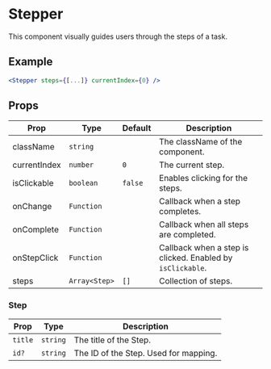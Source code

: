 # Stepper

This component visually guides users through the steps of a task.

## Example

```jsx
<Stepper steps={[...]} currentIndex={0} />
```

## Props

| Prop         | Type          | Default | Description                                                |
| ------------ | ------------- | ------- | ---------------------------------------------------------- |
| className    | `string`      |         | The className of the component.                            |
| currentIndex | `number`      | `0`     | The current step.                                          |
| isClickable  | `boolean`     | `false` | Enables clicking for the steps.                            |
| onChange     | `Function`    |         | Callback when a step completes.                            |
| onComplete   | `Function`    |         | Callback when all steps are completed.                     |
| onStepClick  | `Function`    |         | Callback when a step is clicked. Enabled by `isClickable`. |
| steps        | `Array<Step>` | `[]`    | Collection of steps.                                       |

### Step

| Prop    | Type     | Description                           |
| ------- | -------- | ------------------------------------- |
| `title` | `string` | The title of the Step.                |
| `id?`   | `string` | The ID of the Step. Used for mapping. |
